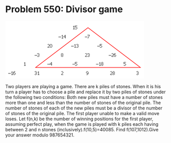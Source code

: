 # Problem 550: Divisor game

![problem](problem.gif)

Two players are playing a game. There are k piles of stones. When it is
his turn a player has to choose a pile and replace it by two piles of
stones under the following two conditions: Both new piles must have a
number of stones more than one and less than the number of stones of the
original pile. The number of stones of each of the new piles must be a
divisor of the number of stones of the original pile. The first player
unable to make a valid move loses. Let f(n,k) be the number of winning
positions for the first player, assuming perfect play, when the game is
played with k piles each having between 2 and n stones
(inclusively).f(10,5)=40085. Find f(107,1012).Give your answer modulo
987654321.